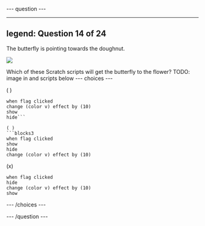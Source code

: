--- question ---

---
legend: Question 14 of 24
---

The butterfly is pointing towards the doughnut.

![](images/butterfly.png)

Which of these Scratch scripts will get the butterfly to the flower?
TODO: image in and scripts below
--- choices ---

( )
```blocks3
when flag clicked
change (color v) effect by (10)
show
hide```

( ) 
```blocks3
when flag clicked
show
hide
change (color v) effect by (10)
```

(x) 
```blocks3
when flag clicked
hide
change (color v) effect by (10)
show
```

--- /choices ---

--- /question ---
